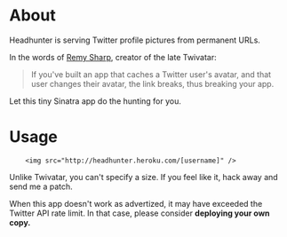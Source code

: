 About
=====

Headhunter is serving Twitter profile pictures from permanent URLs.

In the words of [Remy Sharp](http://remysharp.com/), creator of the late Twivatar:

> If you've built an app that caches a Twitter user's avatar,
> and that user changes their avatar, the link breaks, thus breaking your app.

Let this tiny Sinatra app do the hunting for you.

Usage
=====

        <img src="http://headhunter.heroku.com/[username]" />

Unlike Twivatar, you can't specify a size. If you feel like it, hack away and send me a patch.

When this app doesn't work as advertized, it may have exceeded the Twitter API rate limit.
In that case, please consider **deploying your own copy.**